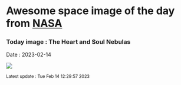 
# Awesome space image of the day from [NASA](https://api.nasa.gov/)

### Today image : The Heart and Soul Nebulas
Date : 2023-02-14

![](https://apod.nasa.gov/apod/image/2302/HeartSoul_deHaro_1080.jpg)

<small>Latest update : Tue Feb 14 12:29:57 2023</small>
        